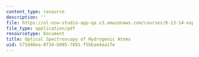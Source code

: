 ```yaml
---
content_type: resource
description: ''
file: https://ol-ocw-studio-app-qa.s3.amazonaws.com/courses/8-13-14-experimental-physics-i-ii-junior-lab-fall-2016-spring-2017/575d46ea8f34b9957891f5bbae4aa1fe_MIT8_13-14F16-S17exp17.pdf
file_type: application/pdf
resourcetype: Document
title: Optical Spectroscopy of Hydrogenic Atoms
uid: 575d46ea-8f34-b995-7891-f5bbae4aa1fe
---
```

